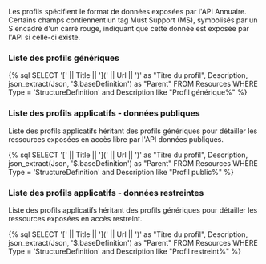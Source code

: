 Les profils spécifient le format de données exposées par l'API Annuaire. Certains champs contiennent un tag Must Support (MS), symbolisés par un S encadré d'un carré rouge, indiquant que cette donnée est exposée par l'API si celle-ci existe.


### Liste des profils génériques

{% sql SELECT '[' || Title || '](' || Url || ')' as "Titre du profil", Description, json_extract(Json, '$.baseDefinition') as "Parent" FROM Resources WHERE Type = 'StructureDefinition' and Description like "Profil générique%" %}
<!-- like "%Profil%" rajouté car induit une erreur si vide -->

### Liste des profils applicatifs - données publiques

Liste des profils applicatifs héritant des profils génériques pour détailler les ressources exposées en accès libre par l'API données publiques.

{% sql SELECT '[' || Title || '](' || Url || ')' as "Titre du profil", Description, json_extract(Json, '$.baseDefinition') as "Parent" FROM Resources WHERE Type = 'StructureDefinition' and Description like "Profil public%" %}

### Liste des profils applicatifs - données restreintes

Liste des profils applicatifs héritant des profils génériques pour détailler les ressources exposées en accès restreint.

{% sql SELECT '[' || Title || '](' || Url || ')' as "Titre du profil", Description, json_extract(Json, '$.baseDefinition') as "Parent" FROM Resources WHERE Type = 'StructureDefinition' and Description like "Profil restreint%" %}
